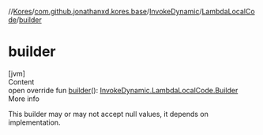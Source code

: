 //[Kores](../../../index.md)/[com.github.jonathanxd.kores.base](../../index.md)/[InvokeDynamic](../index.md)/[LambdaLocalCode](index.md)/[builder](builder.md)



# builder  
[jvm]  
Content  
open override fun [builder](builder.md)(): [InvokeDynamic.LambdaLocalCode.Builder](-builder/index.md)  
More info  


This builder may or may not accept null values, it depends on implementation.

  



